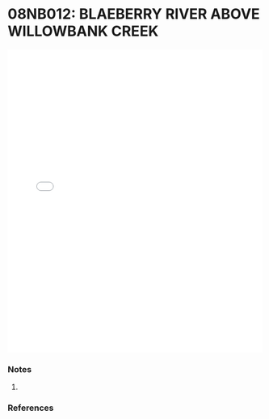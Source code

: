 # 08NB012: BLAEBERRY RIVER ABOVE WILLOWBANK CREEK

<iframe src="/_static/stations/08NB012_fdc.html" width="100%" height="600" frameborder="0"></iframe>

### Notes
1. 

### References

